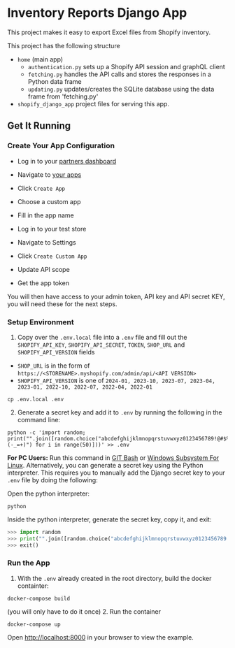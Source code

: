 Inventory Reports Django App
==========================

This project makes it easy to export Excel files from Shopify inventory. 

This project has the following structure
- `home` (main app)
  - `authentication.py` sets up a Shopify API session and graphQL client
  - `fetching.py` handles the API calls and stores the responses in a Python data frame
  - `updating.py` updates/creates the SQLite database using the data frame from 'fetching.py'
- `shopify_django_app` project files for serving this app.

Get It Running
--------------

### Create Your App Configuration
- Log in to your [partners dashboard](https://partners.shopify.com/)
- Navigate to [your apps](https://partners.shopify.com/current/apps)
- Click `Create App`
- Choose a custom app
- Fill in the app name

- Log in to your test store
- Navigate to Settings
- Click `Create Custom App`
- Update API scope
- Get the app token 

You will then have access to your admin token, API key and API secret KEY, you will need these
for the next steps.

### Setup Environment

1. Copy over the `.env.local` file into a `.env` file and fill out the `SHOPIFY_API_KEY`, `SHOPIFY_API_SECRET`, `TOKEN`, `SHOP_URL` and `SHOPIFY_API_VERSION` fields
  * `SHOP_URL` is in the form of `https://<STORENAME>.myshopify.com/admin/api/<API VERSION>`
  * `SHOPIFY_API_VERSION` is one of `2024-01, 2023-10, 2023-07, 2023-04, 2023-01, 2022-10, 2022-07, 2022-04, 2022-01`
```
cp .env.local .env
```

2. Generate a secret key and add it to `.env` by running the following in the command line: 

```
python -c 'import random; print("".join([random.choice("abcdefghijklmnopqrstuvwxyz0123456789!@#$%^&*(-_=+)") for i in range(50)]))' >> .env
```

**For PC Users:** Run this command in [GIT Bash](https://git-scm.com/) or [Windows Subsystem For Linux](https://docs.microsoft.com/en-us/windows/wsl/install-win10). Alternatively, you can generate a secret key using the Python interpreter. This requires you to manually add the Django secret key to your `.env` file by doing the following:

Open the python interpreter:
```
python
```
Inside the python interpreter, generate the secret key, copy it, and exit:
```python
>>> import random
>>> print("".join([random.choice("abcdefghijklmnopqrstuvwxyz0123456789!@#$%^&*(-_=+)") for i in range(50)]))
>>> exit()
```


### Run the App

  1. With the `.env` already created in the root directory, build the docker containter:

  ```
  docker-compose build
  ```
  (you will only have to do it once)
  2. Run the container
  ```
  docker-compose up
  ```

Open <http://localhost:8000> in your browser to view the example.

